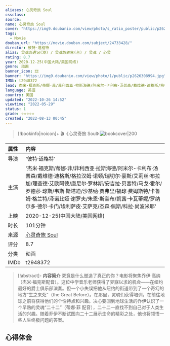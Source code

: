 ```yaml
---
aliases: 心灵奇旅 Soul
cssclass:
source:
name: 心灵奇旅 Soul
cover: "https://img9.doubanio.com/view/photo/s_ratio_poster/public/p2626308994.jpg"
tags:
  - Movie
douban_url: "https://movie.douban.com/subject/24733428/"
director: 彼特·道格特
alias: 灵魂奇遇记(港) / 灵魂急转弯(台) / 灵魂 / 心灵
rating: 8.7
year: 2020-12-25(中国大陆/美国网络)
genre: 动画
banner_icon: 🎞
banner: "https://img9.doubanio.com/view/photo/1/public/p2626308994.jpg"
IMDb: t2948372
lead: 杰米·福克斯/蒂娜·菲/菲利西亚·拉斯海德/阿米尔-卡利布·汤普森/戴维德·迪格斯/格拉汉姆·诺顿/瑞切尔·豪斯/艾莉丝·布拉加/理查德·艾欧阿德/唐尼尔·罗林斯/安吉拉·贝塞特/马戈·霍尔/罗德莎·琼斯/韦斯·斯塔迪/沙基纳·贾弗里/福琼·费姆斯特/卡鲁姆·格兰特/泽诺比娅·谢罗夫/朱恩·斯奎布/凯茜·卡瓦蒂妮/罗纳尔多·德尔·卡门/埃利萨皮·艾萨克/杰森·佩斯/科拉·尚波米耶
language: 英语
country: 美国
updated: "2022-10-26 14:52"
viewtime: "2022-05-29"
status: 1
grade: ⭐⭐⭐⭐⭐
created: "2022-08-13 00:45"
---
```

> [!bookinfo|noicon]+ 🎬《心灵奇旅 Soul》
> ![bookcover|200](https://img9.doubanio.com/view/photo/s_ratio_poster/public/p2626308994.jpg)
>
| 属性 | 内容                                       |
|:---- |:------------------------------------------ |
| 导演 | '彼特·道格特'                         |
| 主演 | '杰米·福克斯/蒂娜·菲/菲利西亚·拉斯海德/阿米尔-卡利布·汤普森/戴维德·迪格斯/格拉汉姆·诺顿/瑞切尔·豪斯/艾莉丝·布拉加/理查德·艾欧阿德/唐尼尔·罗林斯/安吉拉·贝塞特/马戈·霍尔/罗德莎·琼斯/韦斯·斯塔迪/沙基纳·贾弗里/福琼·费姆斯特/卡鲁姆·格兰特/泽诺比娅·谢罗夫/朱恩·斯奎布/凯茜·卡瓦蒂妮/罗纳尔多·德尔·卡门/埃利萨皮·艾萨克/杰森·佩斯/科拉·尚波米耶'                             |
| 上映 | 2020-12-25(中国大陆/美国网络)                             |
| 时长 | 101分钟                   |
| 来源 | [心灵奇旅 Soul](https://movie.douban.com/subject/24733428/) |
| 评分 | 8.7                           |
| 分类 | 动画                            |
| IMDb | t2948372                             | 

> [!abstract]- **内容简介**
>  究竟是什么塑造了真正的你？电影将聚焦乔伊·高纳（杰米·福克斯配音）。这位中学音乐老师获得了梦寐以求的机会——在纽约最好的爵士俱乐部演奏。但一个小失误把他从纽约的街道带到了一个奇幻的地方“生之来处”（the Great Before）。在那里，灵魂们获得培训，在前往地球之前将获得他们的个性特点和兴趣。决心要回到地球生活的乔伊认识了一个早熟的灵魂“二十二”（蒂娜·菲 配音），二十二一直找不到自己对于人类生活的兴趣。随着乔伊不断试图向二十二展示生命的精彩之处，他也将领悟一些人生终极问题的答案。
>  
## 心得体会

